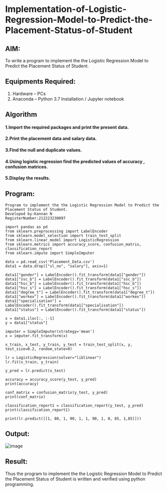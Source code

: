 # Implementation-of-Logistic-Regression-Model-to-Predict-the-Placement-Status-of-Student

## AIM:
To write a program to implement the the Logistic Regression Model to Predict the Placement Status of Student.

## Equipments Required:
1. Hardware – PCs
2. Anaconda – Python 3.7 Installation / Jupyter notebook

## Algorithm
#### 1.Import the required packages and print the present data.
#### 2.Print the placement data and salary data.
#### 3.Find the null and duplicate values.
#### 4.Using logistic regression find the predicted values of accuracy , confusion matrices.
#### 5.Display the results.

## Program:

```
Program to implement the the Logistic Regression Model to Predict the Placement Status of Student.
Developed by:Kannan N
RegisterNumber:212223230097
```
```
import pandas as pd
from sklearn.preprocessing import LabelEncoder
from sklearn.model_selection import train_test_split
from sklearn.linear_model import LogisticRegression
from sklearn.metrics import accuracy_score, confusion_matrix, classification_report
from sklearn.impute import SimpleImputer

data = pd.read_csv('Placement_Data.csv')
data1 = data.drop(["sl_no", "salary"], axis=1)

data1["gender"] = LabelEncoder().fit_transform(data1["gender"])
data1["ssc_b"] = LabelEncoder().fit_transform(data1["ssc_b"])
data1["hsc_b"] = LabelEncoder().fit_transform(data1["hsc_b"])
data1["hsc_s"] = LabelEncoder().fit_transform(data1["hsc_s"])
data1["degree_t"] = LabelEncoder().fit_transform(data1["degree_t"])
data1["workex"] = LabelEncoder().fit_transform(data1["workex"])
data1["specialisation"] = LabelEncoder().fit_transform(data1["specialisation"])
data1["status"] = LabelEncoder().fit_transform(data1["status"])

x = data1.iloc[:, :-1]
y = data1["status"]

imputer = SimpleImputer(strategy='mean')
x = imputer.fit_transform(x)

x_train, x_test, y_train, y_test = train_test_split(x, y, test_size=0.2, random_state=0)

lr = LogisticRegression(solver="liblinear")
lr.fit(x_train, y_train)

y_pred = lr.predict(x_test)

accuracy = accuracy_score(y_test, y_pred)
print(accuracy)

conf_matrix = confusion_matrix(y_test, y_pred)
print(conf_matrix)

classification_report1 = classification_report(y_test, y_pred)
print(classification_report1)

print(lr.predict([[1, 80, 1, 90, 1, 1, 90, 1, 0, 85, 1,85]]))
```

## Output:
![image](https://github.com/user-attachments/assets/21af67df-e550-4b0f-bee6-e7e1f0d1faff)





## Result:
Thus the program to implement the the Logistic Regression Model to Predict the Placement Status of Student is written and verified using python programming.
